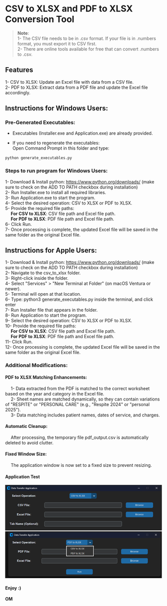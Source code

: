# CSV to XLSX and PDF to XLSX Conversion Tool

>**Note**:<br>
>1- The CSV file needs to be in .csv format. If your file is in .numbers format, you must export it to CSV first.<br>
>2- There are online tools available for free that can convert .numbers to .csv.

## Features
1- CSV to XLSX: Update an Excel file with data from a CSV file.<br>
2- PDF to XLSX: Extract data from a PDF file and update the Excel file accordingly.

## Instructions for Windows Users:
### Pre-Generated Executables:
* Executables (Installer.exe and Application.exe) are already provided.

* If you need to regenerate the executables:<br>
Open Command Prompt in this folder and type:
```bash
python generate_executables.py
```

### Steps to run program for Windows Users:
1- Download & Install python: https://www.python.org/downloads/ (make sure to check on the ADD TO PATH checkbox during installation)<br>
2- Run Installer.exe to install all required libraries.<br>
3- Run Application.exe to start the program.<br>
4- Select the desired operation: CSV to XLSX or PDF to XLSX.<br>
5- Provide the required file paths:<br>
&emsp; **For CSV to XLSX**: CSV file path and Excel file path.<br>
&emsp; **For PDF to XLSX**: PDF file path and Excel file path.<br>
6- Click Run.<br>
7- Once processing is complete, the updated Excel file will be saved in the same folder as the original Excel file.<br>


## Instructions for Apple Users:
1- Download & Install python: https://www.python.org/downloads/ (make sure to check on the ADD TO PATH checkbox during installation)<br>
2- Navigate to the csv_to_xlsx folder.<br>
3- Right-click inside the folder.<br>
4- Select "Services" > "New Terminal at Folder" (on macOS Ventura or newer).<br>
5- Terminal will open at that location.<br>
6- Type:    python3 generate_executables.py inside the terminal, and click enter <br>
7- Run Installer file that appears in the folder.<br>
8- Run Application to start the program.<br>
9- Select the desired operation: CSV to XLSX or PDF to XLSX.<br>
10- Provide the required file paths:<br>
&emsp; **For CSV to XLSX**: CSV file path and Excel file path.<br>
&emsp; **For PDF to XLSX**: PDF file path and Excel file path.<br>
11- Click Run.<br>
12- Once processing is complete, the updated Excel file will be saved in the same folder as the original Excel file.<br>


### Additional Modifications:
#### PDF to XLSX Matching Enhancements:
&emsp; 1- Data extracted from the PDF is matched to the correct worksheet based on the year and category in the Excel file.<br>
&emsp; 2- Sheet names are matched dynamically, so they can contain variations of "RESPITE" or "PERSONAL CARE" (e.g., "Respite 2024" or "personal 2025").<br>
&emsp; 3- Data matching includes patient names, dates of service, and charges.<br>

#### Automatic Cleanup:
&emsp; After processing, the temporary file pdf_output.csv is automatically deleted to avoid clutter.<br>

#### Fixed Window Size:
&emsp; The application window is now set to a fixed size to prevent resizing.<br>

#### Application Test
![CSV to XLSX Option](https://github.com/omarmustafa130/csv-data-to-xlsx/blob/main/Assets/Application_test.png)
![PDF to XLSX Option](https://github.com/omarmustafa130/csv-data-to-xlsx/blob/main/Assets/Application_test2.png)



#### Enjoy :)
<b>OM<br><b>

